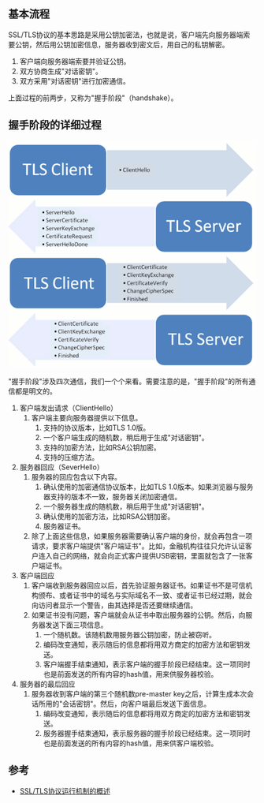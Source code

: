 ## 基本流程

SSL/TLS协议的基本思路是采用公钥加密法，也就是说，客户端先向服务器端索要公钥，然后用公钥加密信息，服务器收到密文后，用自己的私钥解密。

1. 客户端向服务器端索要并验证公钥。
2. 双方协商生成"对话密钥"。
3. 双方采用"对话密钥"进行加密通信。

上面过程的前两步，又称为"握手阶段"（handshake）。

## 握手阶段的详细过程

![](/static/images/2102/p005.png)

"握手阶段"涉及四次通信，我们一个个来看。需要注意的是，"握手阶段"的所有通信都是明文的。

1. 客户端发出请求（ClientHello）
   1. 客户端主要向服务器提供以下信息。
      1. 支持的协议版本，比如TLS 1.0版。
      2. 一个客户端生成的随机数，稍后用于生成"对话密钥"。
      3. 支持的加密方法，比如RSA公钥加密。
      4. 支持的压缩方法。
2. 服务器回应（SeverHello）
   1. 服务器的回应包含以下内容。
      1. 确认使用的加密通信协议版本，比如TLS 1.0版本。如果浏览器与服务器支持的版本不一致，服务器关闭加密通信。
      2. 一个服务器生成的随机数，稍后用于生成"对话密钥"。
      3. 确认使用的加密方法，比如RSA公钥加密。
      4. 服务器证书。
   2. 除了上面这些信息，如果服务器需要确认客户端的身份，就会再包含一项请求，要求客户端提供"客户端证书"。比如，金融机构往往只允许认证客户连入自己的网络，就会向正式客户提供USB密钥，里面就包含了一张客户端证书。
3. 客户端回应
   1. 客户端收到服务器回应以后，首先验证服务器证书。如果证书不是可信机构颁布、或者证书中的域名与实际域名不一致、或者证书已经过期，就会向访问者显示一个警告，由其选择是否还要继续通信。
   2. 如果证书没有问题，客户端就会从证书中取出服务器的公钥。然后，向服务器发送下面三项信息。
      1. 一个随机数。该随机数用服务器公钥加密，防止被窃听。
      2. 编码改变通知，表示随后的信息都将用双方商定的加密方法和密钥发送。
      3. 客户端握手结束通知，表示客户端的握手阶段已经结束。这一项同时也是前面发送的所有内容的hash值，用来供服务器校验。
4. 服务器的最后回应
   1. 服务器收到客户端的第三个随机数pre-master key之后，计算生成本次会话所用的"会话密钥"。然后，向客户端最后发送下面信息。
      1. 编码改变通知，表示随后的信息都将用双方商定的加密方法和密钥发送。
      2. 服务器握手结束通知，表示服务器的握手阶段已经结束。这一项同时也是前面发送的所有内容的hash值，用来供客户端校验。



## 参考

- [SSL/TLS协议运行机制的概述](https://www.ruanyifeng.com/blog/2014/02/ssl_tls.html)